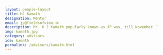 ```yaml
---
layout: people-layout
title: HJ Kamath
designation: Mentor
email: jp@fieldsofview.in
description: Mr. H J Kamath popularly known as JP was, till November ’11, Director at CAE India Limited, affiliate of CAE Inc. a Canadian company, headquartered at Montreal, Canada. He has a B.Tech in Electronics from IIT Madras and has graduated in management from IIM Calcutta. JP is a very keen proponent of simulation and modeling technologies. He has over the past 25 years built up an experience in marketing & sales, operations, human resources, financial management, strategic positioning, technology development, mergers and strategic planning. JP’s personal interests are professional coaching, reading, traveling and playing table tennis.
img: kamath.jpg
category: advisors
ide: kamath
permalink: /advisors/kamath.html
---
```

